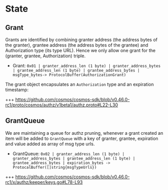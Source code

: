 # State

## Grant

Grants are identified by combining granter address (the address bytes of the granter), grantee address (the address bytes of the grantee) and Authorization type (its type URL). Hence we only allow one grant for the (granter, grantee, Authorization) triple.

* Grant: `0x01 | granter_address_len (1 byte) | granter_address_bytes | grantee_address_len (1 byte) | grantee_address_bytes |  msgType_bytes-> ProtocolBuffer(AuthorizationGrant)`

The grant object encapsulates an `Authorization` type and an expiration timestamp:

+++ https://github.com/cosmos/cosmos-sdk/blob/v0.46.0-rc1/proto/cosmos/authz/v1beta1/authz.proto#L22-L30

## GrantQueue

We are maintaining a queue for authz pruning, whenever a grant created an item will be added to `GrantQueue` with a key of granter, grantee, expiration and value added as array of msg type urls.

* GrantQueue: `0x02 | granter_address_len (1 byte) | granter_address_bytes | grantee_address_len (1 byte) | grantee_address_bytes | expiration_bytes -> ProtocalBuffer([]string{msgTypeUrls})`

+++ https://github.com/cosmos/cosmos-sdk/blob/v0.46.0-rc1/x/authz/keeper/keys.go#L78-L93
